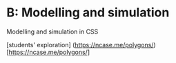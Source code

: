 # B: Modelling and simulation

Modelling and simulation in CSS

[students' exploration]   (https://ncase.me/polygons/)[https://ncase.me/polygons/]
